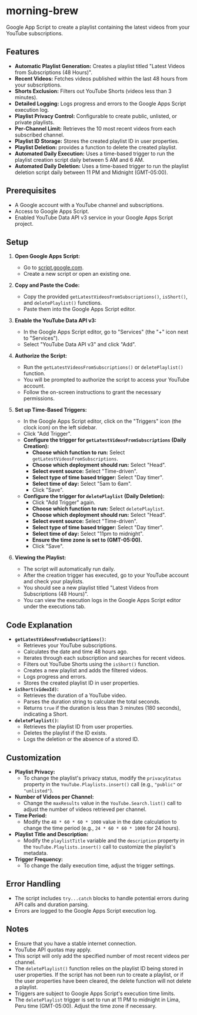 # morning-brew
Google App Script to create a playlist containing the latest videos from your YouTube subscriptions.

## Features

* **Automatic Playlist Generation:** Creates a playlist titled "Latest Videos from Subscriptions (48 Hours)".
* **Recent Videos:** Fetches videos published within the last 48 hours from your subscriptions.
* **Shorts Exclusion:** Filters out YouTube Shorts (videos less than 3 minutes).
* **Detailed Logging:** Logs progress and errors to the Google Apps Script execution log.
* **Playlist Privacy Control:** Configurable to create public, unlisted, or private playlists.
* **Per-Channel Limit:** Retrieves the 10 most recent videos from each subscribed channel.
* **Playlist ID Storage:** Stores the created playlist ID in user properties.
* **Playlist Deletion:** provides a function to delete the created playlist.
* **Automated Daily Execution:** Uses a time-based trigger to run the playlist creation script daily between 5 AM and 6 AM.
* **Automated Daily Deletion:** Uses a time-based trigger to run the playlist deletion script daily between 11 PM and Midnight (GMT-05:00).

## Prerequisites

* A Google account with a YouTube channel and subscriptions.
* Access to Google Apps Script.
* Enabled YouTube Data API v3 service in your Google Apps Script project.

## Setup

1.  **Open Google Apps Script:**
    * Go to [script.google.com](https://script.google.com/).
    * Create a new script or open an existing one.

2.  **Copy and Paste the Code:**
    * Copy the provided `getLatestVideosFromSubscriptions()`, `isShort()`, and `deletePlaylist()` functions.
    * Paste them into the Google Apps Script editor.

3.  **Enable the YouTube Data API v3:**
    * In the Google Apps Script editor, go to "Services" (the "+" icon next to "Services").
    * Select "YouTube Data API v3" and click "Add".

4.  **Authorize the Script:**
    * Run the `getLatestVideosFromSubscriptions()` or `deletePlaylist()` function.
    * You will be prompted to authorize the script to access your YouTube account.
    * Follow the on-screen instructions to grant the necessary permissions.

5.  **Set up Time-Based Triggers:**
    * In the Google Apps Script editor, click on the "Triggers" icon (the clock icon) on the left sidebar.
    * Click "Add Trigger".
    * **Configure the trigger for `getLatestVideosFromSubscriptions` (Daily Creation):**
        * **Choose which function to run:** Select `getLatestVideosFromSubscriptions`.
        * **Choose which deployment should run:** Select "Head".
        * **Select event source:** Select "Time-driven".
        * **Select type of time based trigger:** Select "Day timer".
        * **Select time of day:** Select "5am to 6am".
        * Click "Save".
    * **Configure the trigger for `deletePlaylist` (Daily Deletion):**
        * Click "Add Trigger" again.
        * **Choose which function to run:** Select `deletePlaylist`.
        * **Choose which deployment should run:** Select "Head".
        * **Select event source:** Select "Time-driven".
        * **Select type of time based trigger:** Select "Day timer".
        * **Select time of day:** Select "11pm to midnight".
        * **Ensure the time zone is set to (GMT-05:00).**
        * Click "Save".

6.  **Viewing the Playlist:**
    * The script will automatically run daily.
    * After the creation trigger has executed, go to your YouTube account and check your playlists.
    * You should see a new playlist titled "Latest Videos from Subscriptions (48 Hours)".
    * You can view the execution logs in the Google Apps Script editor under the executions tab.

## Code Explanation

* **`getLatestVideosFromSubscriptions()`:**
    * Retrieves your YouTube subscriptions.
    * Calculates the date and time 48 hours ago.
    * Iterates through each subscription and searches for recent videos.
    * Filters out YouTube Shorts using the `isShort()` function.
    * Creates a new playlist and adds the filtered videos.
    * Logs progress and errors.
    * Stores the created playlist ID in user properties.
* **`isShort(videoId)`:**
    * Retrieves the duration of a YouTube video.
    * Parses the duration string to calculate the total seconds.
    * Returns `true` if the duration is less than 3 minutes (180 seconds), indicating a Short.
* **`deletePlaylist()`:**
    * Retrieves the playlist ID from user properties.
    * Deletes the playlist if the ID exists.
    * Logs the deletion or the absence of a stored ID.

## Customization

* **Playlist Privacy:**
    * To change the playlist's privacy status, modify the `privacyStatus` property in the `YouTube.Playlists.insert()` call (e.g., `"public"` or `"unlisted"`).
* **Number of Videos per Channel:**
    * Change the `maxResults` value in the `YouTube.Search.list()` call to adjust the number of videos retrieved per channel.
* **Time Period:**
    * Modify the `48 * 60 * 60 * 1000` value in the date calculation to change the time period (e.g., `24 * 60 * 60 * 1000` for 24 hours).
* **Playlist Title and Description:**
    * Modify the `playlistTitle` variable and the `description` property in the `YouTube.Playlists.insert()` call to customize the playlist's metadata.
* **Trigger Frequency:**
    * To change the daily execution time, adjust the trigger settings.

## Error Handling

* The script includes `try...catch` blocks to handle potential errors during API calls and duration parsing.
* Errors are logged to the Google Apps Script execution log.

## Notes

* Ensure that you have a stable internet connection.
* YouTube API quotas may apply.
* This script will only add the specified number of most recent videos per channel.
* The `deletePlaylist()` function relies on the playlist ID being stored in user properties. If the script has not been run to create a playlist, or if the user properties have been cleared, the delete function will not delete a playlist.
* Triggers are subject to Google Apps Script's execution time limits.
* The `deletePlaylist` trigger is set to run at 11 PM to midnight in Lima, Peru time (GMT-05:00). Adjust the time zone if necessary.
